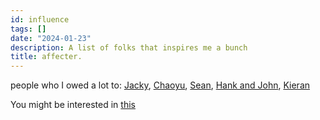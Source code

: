 ```yaml
---
id: influence
tags: []
date: "2024-01-23"
description: A list of folks that inspires me a bunch
title: affecter.
---
```


people who I owed a lot to: [Jacky](https://jzhao.xyz/), [Chaoyu](https://twitter.com/chaoyu_), [Sean](https://www.linkedin.com/in/ssheng/), [Hank and John](https://www.youtube.com/@vlogbrothers), [Kieran](https://www.fourtet.net/)

<div class="navigation-container">
  <p>You might be interested in <a href="/posts" class="">this</a></p>
</div>
